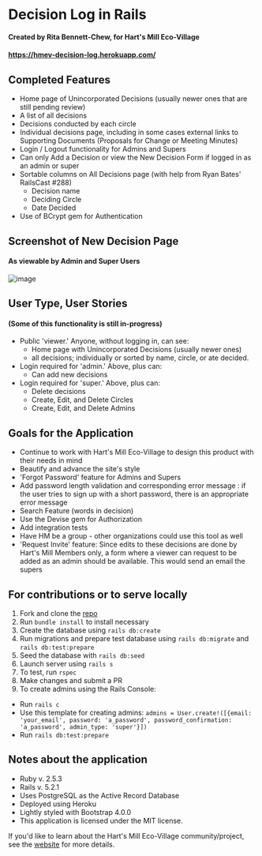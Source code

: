 # Decision Log in Rails
#### Created by Rita Bennett-Chew, for Hart's Mill Eco-Village
#### https://hmev-decision-log.herokuapp.com/

## Completed Features
* Home page of Unincorporated Decisions (usually newer ones that are still pending review)
* A list of all decisions
* Decisions conducted by each circle
* Individual decisions page, including in some cases external links to Supporting Documents (Proposals for Change or Meeting Minutes)
* Login / Logout functionality for Admins and Supers
* Can only Add a Decision or view the New Decision Form if logged in as an admin or super
* Sortable columns on All Decisions page (with help from Ryan Bates' RailsCast #288)
  - Decision name
  - Deciding Circle
  - Date Decided
* Use of BCrypt gem for Authentication

## Screenshot of New Decision Page
#### As viewable by Admin and Super Users
![image](https://user-images.githubusercontent.com/11031915/52574218-d1ae4600-2de9-11e9-8b33-c088935a7330.png)

## User Type, User Stories
#### (Some of this functionality is still in-progress)
* Public 'viewer.' Anyone, without logging in, can see:
  - Home page with Unincorporated Decisions (usually newer ones)
  - all decisions; individually or sorted by name, circle, or ate decided.
* Login required for 'admin.' Above, plus can:
  - Can add new decisions
* Login required for 'super.' Above, plus can:
  - Delete decisions
  - Create, Edit, and Delete Circles
  - Create, Edit, and Delete Admins

## Goals for the Application
* Continue to work with Hart's Mill Eco-Village to design this product with their needs in mind
* Beautify and advance the site's style
* 'Forgot Password' feature for Admins and Supers
* Add password length validation and corresponding error message : if the user tries to sign up with a short password, there is an appropriate error message
* Search Feature (words in decision)
* Use the Devise gem for Authorization
* Add integration tests
* Have HM be a group - other organizations could use this tool as well
* 'Request Invite' feature: Since edits to these decisions are done by Hart's Mill Members only, a form where a viewer can request to be added as an admin should be available. This would send an email the supers

## For contributions or to serve locally
1. Fork and clone the [repo](https://github.com/ritabc/rails-decision-log)
1. Run `bundle install` to install necessary
1. Create the database using `rails db:create`
1. Run migrations and prepare test database using `rails db:migrate` and `rails db:test:prepare`
1. Seed the database with `rails db:seed`
1. Launch server using `rails s`
1. To test, run `rspec`
1. Make changes and submit a PR
1. To create admins using the Rails Console:
  * Run `rails c`
  * Use this template for creating admins: ```admins = User.create!([{email: 'your_email', password: 'a_password', password_confirmation: 'a_password', admin_type: 'super'}])```
  * Run `rails db:test:prepare`

## Notes about the application
* Ruby v. 2.5.3
* Rails v. 5.2.1
* Uses PostgreSQL as the Active Record Database
* Deployed using Heroku
* Lightly styled with Bootstrap 4.0.0
* This application is licensed under the MIT license.

If you'd like to learn about the Hart's Mill Eco-Village community/project, see the [website](http://www.hartsmill.org/) for more details.
